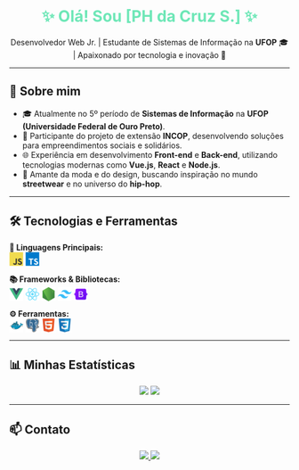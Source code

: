 <h1 align="center">
  <span style="display: inline-block; animation: pulse 2s infinite;">✨ Olá! Sou [PH da Cruz S.] ✨</span>
</h1>

<style>
  @keyframes pulse {
    0% {
      color: #6EE7B7;
    }
    50% {
      color: #3B82F6;
    }
    100% {
      color: #6EE7B7;
    }
  }
</style>

<p align="center">
  Desenvolvedor Web Jr. | Estudante de Sistemas de Informação na <strong>UFOP</strong> 🎓 | Apaixonado por tecnologia e inovação 🚀
</p>

---

<h2 align="left">🌟 Sobre mim</h2>

- 🎓 Atualmente no 5º período de **Sistemas de Informação** na **UFOP (Universidade Federal de Ouro Preto)**.
- 🤝 Participante do projeto de extensão **INCOP**, desenvolvendo soluções para empreendimentos sociais e solidários.
- 🌐 Experiência em desenvolvimento **Front-end** e **Back-end**, utilizando tecnologias modernas como **Vue.js**, **React** e **Node.js**.
- 🎨 Amante da moda e do design, buscando inspiração no mundo **streetwear** e no universo do **hip-hop**.

---

<h2 align="left">🛠️ Tecnologias e Ferramentas</h2>
<p align="left">
  <strong>📌 Linguagens Principais:</strong> <br>
  <img align="center" alt="javascript" src="https://github.com/devicons/devicon/blob/master/icons/javascript/javascript-original.svg" width="25" height="25"/> 
  <img align="center" alt="typescript" src="https://github.com/devicons/devicon/blob/master/icons/typescript/typescript-original.svg" width="25" height="25"/>
</p>

<p align="left">
  <strong>📚 Frameworks & Bibliotecas:</strong> <br>
  <img align="center" alt="vuejs" src="https://github.com/devicons/devicon/blob/master/icons/vuejs/vuejs-original.svg" width="25" height="25"/>
  <img align="center" alt="react" src="https://github.com/devicons/devicon/blob/master/icons/react/react-original.svg" width="25" height="25"/>
  <img align="center" alt="node" src="https://github.com/devicons/devicon/blob/master/icons/nodejs/nodejs-original.svg" width="25" height="25"/>
  <img align="center" alt="tailwindcss" src="https://github.com/devicons/devicon/blob/master/icons/tailwindcss/tailwindcss-plain.svg" width="25" height="25"/>
  <img align="center" alt="bootstrap" src="https://github.com/devicons/devicon/blob/master/icons/bootstrap/bootstrap-original.svg" width="25" height="25"/>
</p>

<p align="left">
  <strong>⚙️ Ferramentas:</strong> <br>
  <img align="center" alt="docker" src="https://github.com/devicons/devicon/blob/master/icons/docker/docker-original.svg" width="25" height="25"/>
  <img align="center" alt="postgresql" src="https://github.com/devicons/devicon/blob/master/icons/postgresql/postgresql-original.svg" width="25" height="25"/>
  <img align="center" alt="html5" src="https://github.com/devicons/devicon/blob/master/icons/html5/html5-original.svg" width="25" height="25"/>
  <img align="center" alt="css3" src="https://github.com/devicons/devicon/blob/master/icons/css3/css3-original.svg" width="25" height="25"/>
</p>

---

<h2 align="left">📊 Minhas Estatísticas</h2>
<p align="center">
  <img height="180em" src="https://github-readme-stats.vercel.app/api?username=phdacruzsantos&show_icons=true&theme=dark&include_all_commits=true&count_private=true"/>
  <img height="180em" src="https://github-readme-stats.vercel.app/api/top-langs/?username=phdacruzsantos&layout=compact&langs_count=7&theme=dark"/>
</p>

---

<h2 align="left">📫 Contato</h2>
<p align="center">
  <a href="mailto:phdacruzsantos.dev@gmail.com" target="_blank">
    <img src="https://img.shields.io/badge/-Gmail-FF0000?style=flat-square&labelColor=FF0000&logo=gmail&logoColor=white" />
  </a>
  <a href="https://www.linkedin.com/in/phdacruzsantos/" target="_blank">
    <img src="https://img.shields.io/badge/-LinkedIn-0e76a8?style=flat-square&logo=linkedin&logoColor=white" />
  </a>
</p>
